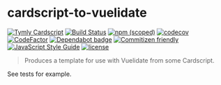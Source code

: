 # cardscript-to-vuelidate

[![Tymly Cardscript](https://img.shields.io/badge/tymly-cardscript-blue.svg)](https://tymly.io/)
[![Build Status](https://travis-ci.com/wmfs/cardscript-to-vuelidate.svg?branch=master)](https://travis-ci.com/wmfs/cardscript-to-vuelidate)
[![npm (scoped)](https://img.shields.io/npm/v/@wmfs/cardscript-to-vuelidate.svg)](https://www.npmjs.com/package/@wmfs/cardscript-to-vuelidate) 
[![codecov](https://codecov.io/gh/wmfs/cardscript-to-vuelidate/branch/master/graph/badge.svg)](https://codecov.io/gh/wmfs/cardscript-to-vuelidate) 
[![CodeFactor](https://www.codefactor.io/repository/github/wmfs/cardscript-to-vuelidate/badge)](https://www.codefactor.io/repository/github/wmfs/cardscript-to-vuelidate) 
[![Dependabot badge](https://img.shields.io/badge/Dependabot-active-brightgreen.svg)](https://dependabot.com/) 
[![Commitizen friendly](https://img.shields.io/badge/commitizen-friendly-brightgreen.svg)](http://commitizen.github.io/cz-cli/) 
[![JavaScript Style Guide](https://img.shields.io/badge/code_style-standard-brightgreen.svg)](https://standardjs.com) 
[![license](https://img.shields.io/github/license/mashape/apistatus.svg)](https://github.com/wmfs/tymly/blob/master/packages/concrete-paths/LICENSE)

> Produces a template for use with Vuelidate from some Cardscript.

See tests for example.
